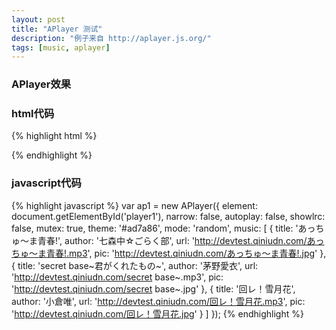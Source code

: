 ```yaml
---
layout: post
title: "APlayer 测试"
description: "例子来自 http://aplayer.js.org/"
tags: [music, aplayer]
---
```


### APlayer效果
<div markdown="0">
<div id="player1" class="aplayer"></div>
<script>
var ap1 = new APlayer({
    element: document.getElementById('player1'),
    narrow: false,
    autoplay: false,
    showlrc: false,
    mutex: true,
    theme: '#ad7a86',
    mode: 'random',
    music: [
        {
            title: 'あっちゅ～ま青春!',
            author: '七森中☆ごらく部',
            url: 'http://devtest.qiniudn.com/あっちゅ～ま青春!.mp3',
            pic: 'http://devtest.qiniudn.com/あっちゅ～ま青春!.jpg'
        },
        {
            title: 'secret base~君がくれたもの~',
            author: '茅野愛衣',
            url: 'http://devtest.qiniudn.com/secret base~.mp3',
            pic: 'http://devtest.qiniudn.com/secret base~.jpg'
        },
        {
            title: '回レ！雪月花',
            author: '小倉唯',
            url: 'http://devtest.qiniudn.com/回レ！雪月花.mp3',
            pic: 'http://devtest.qiniudn.com/回レ！雪月花.jpg'
        }
    ]
});
</script>
</div>

### html代码
{% highlight html %}
<div id="player1" class="aplayer"></div>
{% endhighlight %}

### javascript代码
{% highlight javascript %}
var ap1 = new APlayer({
    element: document.getElementById('player1'),
    narrow: false,
    autoplay: false,
    showlrc: false,
    mutex: true,
    theme: '#ad7a86',
    mode: 'random',
    music: [
        {
            title: 'あっちゅ～ま青春!',
            author: '七森中☆ごらく部',
            url: 'http://devtest.qiniudn.com/あっちゅ～ま青春!.mp3',
            pic: 'http://devtest.qiniudn.com/あっちゅ～ま青春!.jpg'
        },
        {
            title: 'secret base~君がくれたもの~',
            author: '茅野愛衣',
            url: 'http://devtest.qiniudn.com/secret base~.mp3',
            pic: 'http://devtest.qiniudn.com/secret base~.jpg'
        },
        {
            title: '回レ！雪月花',
            author: '小倉唯',
            url: 'http://devtest.qiniudn.com/回レ！雪月花.mp3',
            pic: 'http://devtest.qiniudn.com/回レ！雪月花.jpg'
        }
    ]
});
{% endhighlight %}
